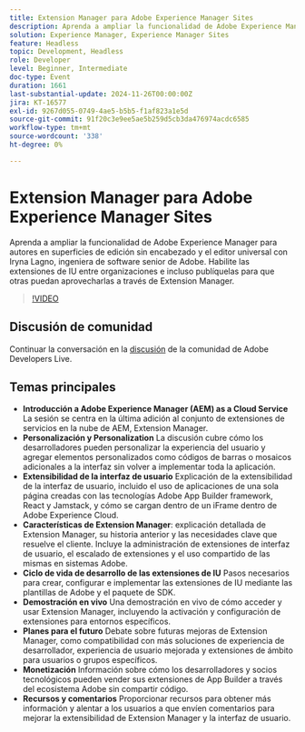 ```yaml
---
title: Extension Manager para Adobe Experience Manager Sites
description: Aprenda a ampliar la funcionalidad de Adobe Experience Manager con Extension Manager, lo que permite extensiones y personalizaciones de IU entre organizaciones sin volver a implementar toda la aplicación, como ha demostrado Iryna Lagno, ingeniera de software senior de Adobe.
solution: Experience Manager, Experience Manager Sites
feature: Headless
topic: Development, Headless
role: Developer
level: Beginner, Intermediate
doc-type: Event
duration: 1661
last-substantial-update: 2024-11-26T00:00:00Z
jira: KT-16577
exl-id: 9267d055-0749-4ae5-b5b5-f1af823a1e5d
source-git-commit: 91f20c3e9ee5ae5b259d5cb3da476974acdc6585
workflow-type: tm+mt
source-wordcount: '338'
ht-degree: 0%

---
```


# Extension Manager para Adobe Experience Manager Sites

Aprenda a ampliar la funcionalidad de Adobe Experience Manager para autores en superficies de edición sin encabezado y el editor universal con Iryna Lagno, ingeniera de software senior de Adobe. Habilite las extensiones de IU entre organizaciones e incluso publíquelas para que otras puedan aprovecharlas a través de Extension Manager.

>[!VIDEO](https://video.tv.adobe.com/v/3440431/?learn=on&enablevpops&captions=spa)

## Discusión de comunidad

Continuar la conversación en la [discusión](https://adobe.ly/48N59Uj) de la comunidad de Adobe Developers Live.

## Temas principales

* **Introducción a Adobe Experience Manager (AEM) as a Cloud Service** La sesión se centra en la última adición al conjunto de extensiones de servicios en la nube de AEM, Extension Manager.
* **Personalización y Personalization** La discusión cubre cómo los desarrolladores pueden personalizar la experiencia del usuario y agregar elementos personalizados como códigos de barras o mosaicos adicionales a la interfaz sin volver a implementar toda la aplicación.
* **Extensibilidad de la interfaz de usuario** Explicación de la extensibilidad de la interfaz de usuario, incluido el uso de aplicaciones de una sola página creadas con las tecnologías Adobe App Builder framework, React y Jamstack, y cómo se cargan dentro de un iFrame dentro de Adobe Experience Cloud.
* **Características de Extension Manager**: explicación detallada de Extension Manager, su historia anterior y las necesidades clave que resuelve el cliente. Incluye la administración de extensiones de interfaz de usuario, el escalado de extensiones y el uso compartido de las mismas en sistemas Adobe.
* **Ciclo de vida de desarrollo de las extensiones de IU** Pasos necesarios para crear, configurar e implementar las extensiones de IU mediante las plantillas de Adobe y el paquete de SDK.
* **Demostración en vivo** Una demostración en vivo de cómo acceder y usar Extension Manager, incluyendo la activación y configuración de extensiones para entornos específicos.
* **Planes para el futuro** Debate sobre futuras mejoras de Extension Manager, como compatibilidad con más soluciones de experiencia de desarrollador, experiencia de usuario mejorada y extensiones de ámbito para usuarios o grupos específicos.
* **Monetización** Información sobre cómo los desarrolladores y socios tecnológicos pueden vender sus extensiones de App Builder a través del ecosistema Adobe sin compartir código.
* **Recursos y comentarios** Proporcionar recursos para obtener más información y alentar a los usuarios a que envíen comentarios para mejorar la extensibilidad de Extension Manager y la interfaz de usuario.
